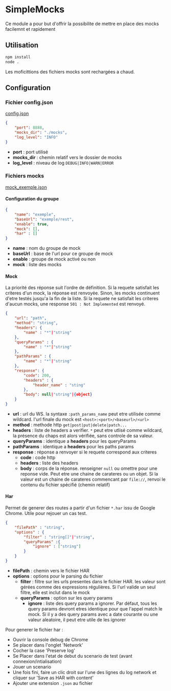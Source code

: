 # SimpleMocks

Ce module a pour but d'offrir la possibilite de mettre en place des mocks facilemnt et rapidement

## Utilisation

```cmd
npm install
node .
```

Les moficittions des fichiers mocks sont rechargées a chaud.

## Configuration
### Fichier config.json

[config.json](config.json)

```json
{
    "port": 8888,
    "mocks_dir": "./mocks",
    "log_level": "INFO"
}
```
* __port__ : port utilisé
* __mocks_dir__ : chemin relatif vers le dossier de mocks
* __log_level__ : niveau de log `DEBUG|INFO|WARN|ERROR`

### Fichiers mocks

[mock_exemple.json](mocks_exemples/exemple1.json)

#### Configuration du groupe
```json
{
    "name": "exemple",
    "baseUrl": "exemple/rest",
    "enable": true,
    "mock": [],
    "har" : []
}
```
* __name__ : nom du groupe de mock
* __baseUrl__ : base de l'url pour ce groupe de mock
* __enable__ : groupe de mock activé ou non
* __mock__ : liste des mocks

#### Mock

La priorité des réponse suit l'ordre de définition. Si la requete satisfait les criteres d'un mock, la réponse est renvoyée. Sinon, les mocks continuent d'etre testés jusqu'a la fin de la liste. Si la requete ne satisfait les criteres d'aucun mocks, une response `501 : Not Implemented` est renvoyé.

```json
{
    "url": "path",
    "method": "string",
    "headers": {
        "name" : "*"|"string"
    },
    "queryParams" : {
        "name" : "*"|"string"
    },
    "pathParams" : {
        "name" : "*"|"string"
    },
    "response": {
        "code": 200,
        "headers" : {
            "header_name" : "sting"
        },
        "body": null|"string"|{object}
    }    
}
```

* __url__ : url du WS. la syntaxe `:path_params_name` peut etre utilisée comme wildcard. l'url finale du mock est `<host>:<port>/<baseurl>/<url>`
* __method__ : methode http `get|post|put|delete|patch...`
* __headers__ : liste de headers a verifier. `*` peut etre utlisé comme wildcard, la présence du chaps est alors vérifiée, sans controle de sa valeur.
* __queryParams__ : identique a __headers__ pour les queryParams
* __pathParams__ : identique a __headers__ pour les paths params
* __response__ : réponse a renvoyer si le requete correspond aux criteres
    * __code__ : code http
    * __headers__ : liste des headers
    * __body__ : corps de la réponse. renseigner `null` ou omettre pour une reponse vide. Peut etre une chaine de carateres ou un objet. Si la valeur est un chaine de carateres commencant par `file://`, renvoi le contenu du fichier spécifié (chemin relatif)

#### Har
Permet de generer des routes a partir d'un fichier `*.har` issu de Google Chrome.
Utile pour rejouer un cas test.

```json
{
    "filePath" : "string",
    "options" : {
        "filter" : "string[]"|"string",
        "queryParams" :{
            "ignore" : ["string"]
        }
    }
}
```
* __filePath__ : chemin vers le fichier HAR
* __options__ : options pour le parsing du fichier
    * __filter__ : filtre sur les urls presentes dans le fichier HAR. les valeur sont gérées comme des expressions régulières. Si l'url valide un seul filtre, elle est inclut dans le mock
    * __queryParams__ : option sur les query params
        * __ignore__ : liste des query params a ignorer. Par défaut, tous les query params devront etres identique pour que l'appel match le mock. Si il y a des query params avec a date courante ou une valeur aleatoire, il peut etre utile de les ignorer

Pour generer le fichier har :
* Ouvrir la console debug de Chrome
* Se placer dans l'onglet 'Network'
* Cocher la case 'Preserve log'
* Se Placer dans l'etat de debut du scenario de test (avant connexion/intialisation)
* Jouer un scenario
* Une fois fini, faire un clic droit sur l'une des lignes du log network et cliquer sur 'Save as HAR with content'
* Ajouter une extension `.json` au fichier
